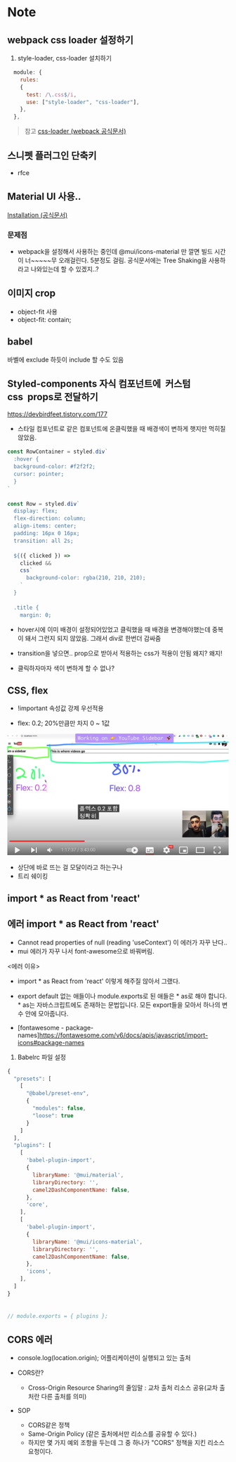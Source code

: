 # Note


## webpack css loader 설정하기
1. style-loader, css-loader 설치하기
```js
  module: {
    rules:
    {
      test: /\.css$/i,
      use: ["style-loader", "css-loader"],
    },
  },

```
> 참고
> [css-loader (webpack 공식문서)](https://webpack.js.org/loaders/css-loader/)

## 스니펫 플러그인 단축키
- rfce

## Material UI 사용..

[Installation (공식문서)](https://mui.com/material-ui/getting-started/installation/)

### 문제점
- webpack을 설정해서 사용하는 중인데 @mui/icons-material 만 깔면 빌드 시간이 너~~~~~무 오래걸린다. 5분정도 걸림. 공식문서에는 Tree Shaking을 사용하라고 나와있는데 할 수 있겠지..?

## 이미지 crop
- object-fit 사용
- object-fit: contain;

## babel
바벨에 exclude 하듯이 include 할 수도 있음

## Styled-components 자식 컴포넌트에  커스텀 css  props로 전달하기
<https://devbirdfeet.tistory.com/177>

- 스타일 컴포넌트로 같은 컴포넌트에 온클릭했을 때 배경색이 변하게 햇지만 먹히질 않았음.
```js
const RowContainer = styled.div`
  :hover {
  background-color: #f2f2f2;
  cursor: pointer;
  }
`

const Row = styled.div`
  display: flex;
  flex-direction: column;
  align-items: center;
  padding: 16px 0 16px;
  transition: all 2s;

  ${({ clicked }) =>
    clicked &&
    css`
      background-color: rgba(210, 210, 210);
    `
  }

  .title {
    margin: 0;
```
- hover시에 이미 배경이 설정되어있었고 클릭했을 때 배경을 변경해야했는데 중복이 돼서 그런지 되지 않았음. 그래서 div로 한번더 감싸줌

- transition을 넣으면.. prop으로 받아서 적용하는 css가 적용이 안됨 왜지? 왜지! 
- 클릭하자마자 색이 변하게 할 수 없나?


## CSS, flex
- !important 속성값 강제 우선적용

- flex: 0.2; 20%만큼만 차지 0 ~ 1값  
<img src="./assets/readme_assets/220705-01.png" />


- 상단에 바로 뜨는 걸 모달이라고 하는구나
- 트리 쉐이킹


## import * as React from 'react'

## 에러 import * as React from 'react'
- Cannot read properties of null (reading 'useContext') 이 에러가 자꾸 난다..
- mui 에러가 자꾸 나서 font-awesome으로 바꿔버림.

<에러 이유>
- import * as React from 'react' 이렇게 해주질 않아서 그랬다.
- export default 없는 애들이나 module.exports로 된 애들은 * as로 해야 합니다. * as는 자바스크립트에도 존재하는 문법입니다. 모든 export들을 모아서 하나의 변수 안에 모아줍니다.

- [fontawesome - package-names]<https://fontawesome.com/v6/docs/apis/javascript/import-icons#package-names>


1. Babelrc 파일 설정
```js
{
  "presets": [
    [
      "@babel/preset-env",
      {
        "modules": false,
        "loose": true
      }
    ]
  ],
  "plugins": [
    [
      'babel-plugin-import',
      {
        libraryName: '@mui/material',
        libraryDirectory: '',
        camel2DashComponentName: false,
      },
      'core',
    ],
    [
      'babel-plugin-import',
      {
        libraryName: '@mui/icons-material',
        libraryDirectory: '',
        camel2DashComponentName: false,
      },
      'icons',
    ],
  ]
}


// module.exports = { plugins };
```

## CORS 에러
- console.log(location.origin); 어플리케이션이 실행되고 있는 출처

- CORS란?
  - Cross-Origin Resource Sharing의 줄임말 : 교차 출처 리소스 공유(교차 출처란 다른 출처를 의미)

- SOP
  - CORS같은 정책
  - Same-Origin Policy (같은 출처에서만 리소스를 공유할 수 있다.)
  - 하지만 몇 가지 예외 조항을 두는데 그 중 하나가 "CORS" 정책을 지킨 리소스 요청이다.